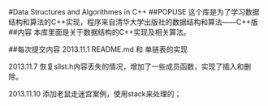 #Data Structures and Algorithmes in C++
##POPUSE
这个库是为了学习数据结构和算法的C++实现，程序来自清华大学出版社的数据结构和算法——C++版
##内容
本库里面是关于数据结构的C++实现及相关算法。

##每次提交内容
2013.11.1 README.md 和 单链表的实现

2013.11.7 恢复sllst.h内容丢失的情况，增加了一些成员函数，实现了插入和删除。

2013.11.10 添加老鼠走迷宫案例，使用stack来处理的；
